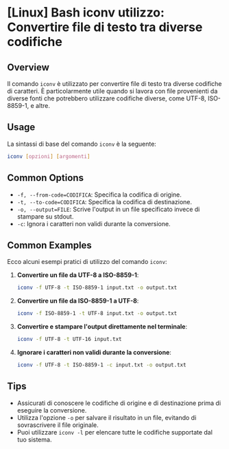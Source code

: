 # [Linux] Bash iconv utilizzo: Convertire file di testo tra diverse codifiche

## Overview
Il comando `iconv` è utilizzato per convertire file di testo tra diverse codifiche di caratteri. È particolarmente utile quando si lavora con file provenienti da diverse fonti che potrebbero utilizzare codifiche diverse, come UTF-8, ISO-8859-1, e altre.

## Usage
La sintassi di base del comando `iconv` è la seguente:

```bash
iconv [opzioni] [argomenti]
```

## Common Options
- `-f, --from-code=CODIFICA`: Specifica la codifica di origine.
- `-t, --to-code=CODIFICA`: Specifica la codifica di destinazione.
- `-o, --output=FILE`: Scrive l'output in un file specificato invece di stampare su stdout.
- `-c`: Ignora i caratteri non validi durante la conversione.

## Common Examples
Ecco alcuni esempi pratici di utilizzo del comando `iconv`:

1. **Convertire un file da UTF-8 a ISO-8859-1**:
   ```bash
   iconv -f UTF-8 -t ISO-8859-1 input.txt -o output.txt
   ```

2. **Convertire un file da ISO-8859-1 a UTF-8**:
   ```bash
   iconv -f ISO-8859-1 -t UTF-8 input.txt -o output.txt
   ```

3. **Convertire e stampare l'output direttamente nel terminale**:
   ```bash
   iconv -f UTF-8 -t UTF-16 input.txt
   ```

4. **Ignorare i caratteri non validi durante la conversione**:
   ```bash
   iconv -f UTF-8 -t ISO-8859-1 -c input.txt -o output.txt
   ```

## Tips
- Assicurati di conoscere le codifiche di origine e di destinazione prima di eseguire la conversione.
- Utilizza l'opzione `-o` per salvare il risultato in un file, evitando di sovrascrivere il file originale.
- Puoi utilizzare `iconv -l` per elencare tutte le codifiche supportate dal tuo sistema.